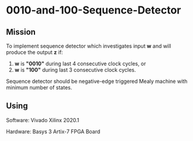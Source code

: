 # 0010-and-100-Sequence-Detector

## Mission
To implement sequence detector which investigates input **w** and will produce the output **z** if:
1. **w** is **"0010"** during last 4 consecutive clock cycles, or
1. **w** is **"100"** during last 3 consecutive clock cycles.

Sequence detector should be negative-edge triggered Mealy machine with minimum number of states.

## Using
Software: Vivado Xilinx 2020.1

Hardware: Basys 3 Artix-7 FPGA Board

